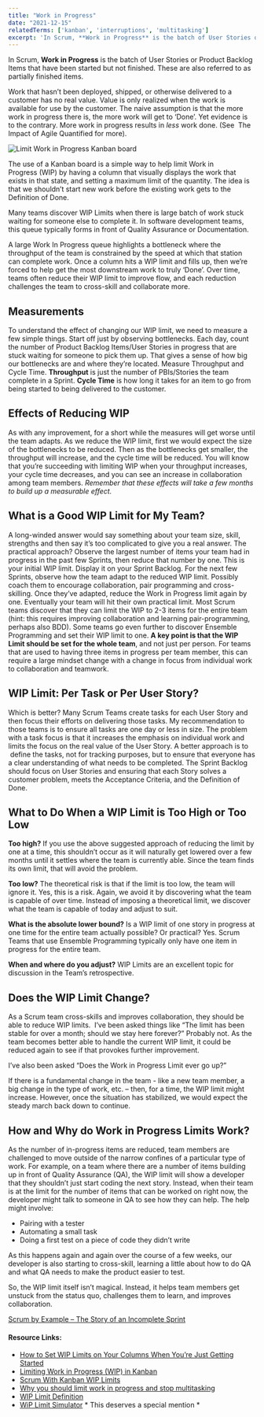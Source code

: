 ```yaml
---
title: "Work in Progress"
date: "2021-12-15"
relatedTerms: ['kanban', 'interruptions', 'multitasking']
excerpt: 'In Scrum, **Work in Progress** is the batch of User Stories or Product Backlog Items that'
---
```


In Scrum, **Work in Progress** is the batch of User Stories or Product Backlog Items that have been started but not finished. These are also referred to as partially finished items.

Work that hasn’t been deployed, shipped, or otherwise delivered to a customer has no real value. Value is only realized when the work is available for use by the customer. The naive assumption is that the more work in progress there is, the more work will get to ‘Done’. Yet evidence is to the contrary. More work in progress results in _less_ work done. (See  The Impact of Agile Quantified for more).

![Limit Work in Progress Kanban board](src/content/glossary/work-in-progress/images/WSOBS-limit-work-in-progress.png)

The use of a Kanban board is a simple way to help limit Work in Progress (WIP) by having a column that visually displays the work that exists in that state, and setting a maximum limit of the quantity. The idea is that we shouldn’t start new work before the existing work gets to the Definition of Done.

Many teams discover WIP Limits when there is large batch of work stuck waiting for someone else to complete it. In software development teams, this queue typically forms in front of Quality Assurance or Documentation.

A large Work In Progress queue highlights a bottleneck where the throughput of the team is constrained by the speed at which that station can complete work. Once a column hits a WIP limit and fills up, then we’re forced to help get the most downstream work to truly ‘Done’. Over time, teams often reduce their WIP limit to improve flow, and each reduction challenges the team to cross-skill and collaborate more.

## Measurements

To understand the effect of changing our WIP limit, we need to measure a few simple things. Start off just by observing bottlenecks. Each day, count the number of Product Backlog Items/User Stories in progress that are stuck waiting for someone to pick them up. That gives a sense of how big our bottlenecks are and where they’re located. Measure Throughput and Cycle Time. **Throughput** is just the number of PBIs/Stories the team complete in a Sprint. **Cycle Time** is how long it takes for an item to go from being started to being delivered to the customer.

## Effects of Reducing WIP

As with any improvement, for a short while the measures will get worse until the team adapts. As we reduce the WIP limit, first we would expect the size of the bottlenecks to be reduced. Then as the bottlenecks get smaller, the throughput will increase, and the cycle time will be reduced. You will know that you’re succeeding with limiting WIP when your throughput increases, your cycle time decreases, and you can see an increase in collaboration among team members. _Remember that these effects will take a few months to build up a measurable effect._

## What is a Good WIP Limit for My Team?

A long-winded answer would say something about your team size, skill, strengths and then say it’s too complicated to give you a real answer. The practical approach? Observe the largest number of items your team had in progress in the past few Sprints, then reduce that number by one. This is your initial WIP limit. Display it on your Sprint Backlog. For the next few Sprints, observe how the team adapt to the reduced WIP limit. Possibly coach them to encourage collaboration, pair programming and cross-skilling. Once they’ve adapted, reduce the Work in Progress limit again by one. Eventually your team will hit their own practical limit. Most Scrum teams discover that they can limit the WIP to 2-3 items for the entire team (hint: this requires improving collaboration and learning pair-programming, perhaps also BDD). Some teams go even further to discover Ensemble Programming and set their WIP limit to one. **A key point is that the WIP Limit should be set for the whole team**, and not just per person. For teams that are used to having three items in progress per team member, this can require a large mindset change with a change in focus from individual work to collaboration and teamwork.

## WIP Limit: Per Task or Per User Story?

Which is better? Many Scrum Teams create tasks for each User Story and then focus their efforts on delivering those tasks. My recommendation to those teams is to ensure all tasks are one day or less in size. The problem with a task focus is that it increases the emphasis on individual work and limits the focus on the real value of the User Story. A better approach is to  define the tasks, not for tracking purposes, but to ensure that everyone has a clear understanding of what needs to be completed. The Sprint Backlog should focus on User Stories and ensuring that each Story solves a customer problem, meets the Acceptance Criteria, and the Definition of Done.

## What to Do When a WIP Limit is Too High or Too Low

**Too high?** If you use the above suggested approach of reducing the limit by one at a time, this shouldn’t occur as it will naturally get lowered over a few months until it settles where the team is currently able. Since the team finds its own limit, that will avoid the problem.

**Too low?** The theoretical risk is that if the limit is too low, the team will ignore it. Yes, this is a risk. Again, we avoid it by discovering what the team is capable of over time. Instead of imposing a theoretical limit, we discover what the team is capable of today and adjust to suit.

**What is the absolute lower bound?** Is a WIP limit of one story in progress at one time for the entire team actually possible? Or practical? Yes. Scrum Teams that use Ensemble Programming typically only have one item in progress for the entire team.

**When and where do you adjust?** WIP Limits are an excellent topic for discussion in the Team’s retrospective.

## Does the WIP Limit Change?

As a Scrum team cross-skills and improves collaboration, they should be able to reduce WIP limits.  I’ve been asked things like “The limit has been stable for over a month; should we stay here forever?” Probably not. As the team becomes better able to handle the current WIP limit, it could be reduced again to see if that provokes further improvement.

I’ve also been asked “Does the Work in Progress Limit ever go up?”

If there is a fundamental change in the team - like a new team member, a big change in the type of work, etc. – then, for a time, the WIP limit might increase. However, once the situation has stabilized, we would expect the steady march back down to continue.

## How and Why do Work in Progress Limits Work?

As the number of in-progress items are reduced, team members are challenged to move outside of the narrow confines of a particular type of work. For example, on a team where there are a number of items building up in front of Quality Assurance (QA), the WIP limit will show a developer that they shouldn’t just start coding the next story. Instead, when their team is at the limit for the number of items that can be worked on right now, the developer might talk to someone in QA to see how they can help. The help might involve:

- Pairing with a tester
- Automating a small task
- Doing a first test on a piece of code they didn’t write

As this happens again and again over the course of a few weeks, our developer is also starting to cross-skill, learning a little about how to do QA and what QA needs to make the product easier to test.

So, the WIP limit itself isn’t magical. Instead, it helps team members get unstuck from the status quo, challenges them to learn, and improves collaboration.

[Scrum by Example – The Story of an Incomplete Sprint](/blog/scrum-by-example-the-story-of-an-incomplete-sprint)

#### Resource Links:

- [How to Set WIP Limits on Your Columns When You’re Just Getting Started](https://getnave.com/blog/set-wip-limits/)
- [Limiting Work in Progress (WIP) in Kanban](https://www.scrumexpert.com/knowledge/limiting-work-in-progress-wip-in-kanban/)
- [Scrum With Kanban WIP Limits](https://www.digite.com/blog/scrum-kanban-wip-limits/)
- [Why you should limit work in progress and stop multitasking](https://medium.com/@Adrien_Liard/why-you-should-limit-work-in-progress-and-stop-multitasking-ba7ecd4670f)
- [WIP Limit Definition](https://searchsoftwarequality.techtarget.com/definition/WIP-limit)
- [WiP Limit Simulator](https://no-bullshit-agile.de/wip/wip-limit-simulator.html) \* This deserves a special mention \*

